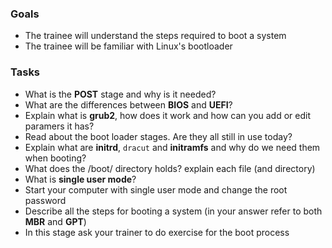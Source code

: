 ### Goals
- The trainee will understand the steps required to boot a system
- The trainee will be familiar with Linux's bootloader

### Tasks
- What is the **POST** stage and why is it needed?
- What are the differences between **BIOS** and **UEFI**?
- Explain what is **grub2**, how does it work and how can you add or edit paramers it has?
- Read about the boot loader stages. Are they all still in use today?
- Explain what are **initrd**, `dracut` and **initramfs** and why do we need them when booting?
- What does the /boot/ directory holds? explain each file (and directory)
- What is **single user mode**?
- Start your computer with single user mode and change the root password
- Describe all the steps for booting a system (in your answer refer to both **MBR** and **GPT**)
- In this stage ask your trainer to do exercise for the boot process
